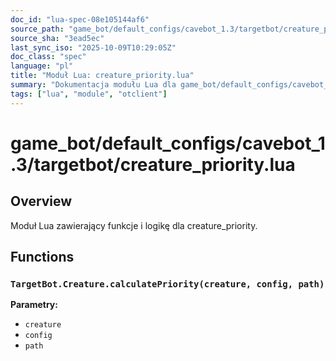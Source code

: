 ```yaml
---
doc_id: "lua-spec-08e105144af6"
source_path: "game_bot/default_configs/cavebot_1.3/targetbot/creature_priority.lua"
source_sha: "3ead5ec"
last_sync_iso: "2025-10-09T10:29:05Z"
doc_class: "spec"
language: "pl"
title: "Moduł Lua: creature_priority.lua"
summary: "Dokumentacja modułu Lua dla game_bot/default_configs/cavebot_1.3/targetbot/creature_priority.lua"
tags: ["lua", "module", "otclient"]
---
```


# game_bot/default_configs/cavebot_1.3/targetbot/creature_priority.lua

## Overview

Moduł Lua zawierający funkcje i logikę dla creature_priority.

## Functions

### `TargetBot.Creature.calculatePriority(creature, config, path)`

**Parametry:**

- `creature`
- `config`
- `path`
